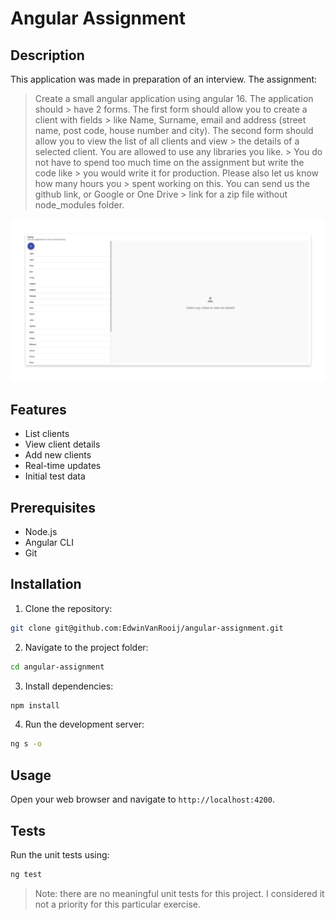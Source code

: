 # Angular Assignment

## Description

This application was made in preparation of an interview. The assignment:

> Create a small angular application using angular 16. The application should >
> have 2 forms. The first form should allow you to create a client with fields >
> like Name, Surname, email and address (street name, post code, house number and
> city). The second form should allow you to view the list of all clients and
> view > the details of a selected client. You are allowed to use any libraries
> you like. > You do not have to spend too much time on the assignment but write
> the code like > you would write it for production. Please also let us know how
> many hours you > spent working on this. You can send us the github link, or
> Google or One Drive > link for a zip file without node_modules folder.

![Landing page](assets/images/landing-page.png)

## Features

- List clients
- View client details
- Add new clients
- Real-time updates
- Initial test data

## Prerequisites

- Node.js
- Angular CLI
- Git

## Installation

1. Clone the repository:

```bash
git clone git@github.com:EdwinVanRooij/angular-assignment.git
```

2. Navigate to the project folder:

```bash
cd angular-assignment
```

3. Install dependencies:

```bash
npm install
```

4. Run the development server:

```bash
ng s -o
```

## Usage

Open your web browser and navigate to `http://localhost:4200`.

## Tests

Run the unit tests using:

```bash
ng test
```

> Note: there are no meaningful unit tests for this project. I considered it
> not a priority for this particular exercise.
